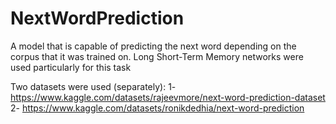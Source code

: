 # NextWordPrediction
A model that is capable of predicting the next word
 depending on the corpus that it was trained on. Long
 Short-Term Memory networks were used particularly
 for this task

Two datasets were used (separately):
1- https://www.kaggle.com/datasets/rajeevmore/next-word-prediction-dataset
2- https://www.kaggle.com/datasets/ronikdedhia/next-word-prediction
